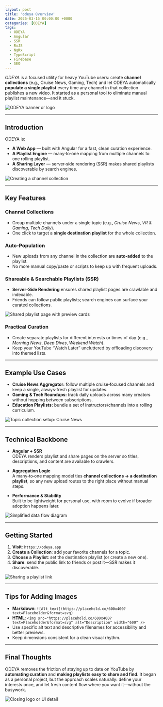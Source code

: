 ```yaml
---
layout: post
title: 'odeya Overview'
date: 2025-03-15 00:00:00 +0000
categories: [ODEYA]
tags:
  - ODEYA
  - Angular
  - SSR
  - RxJS
  - NgRx
  - TypeScript
  - Firebase
  - SEO
---
```


_ODEYA_ is a focused utility for heavy YouTube users: create **channel collections** (e.g., Cruise News, Gaming, Tech) and let ODEYA automatically **populate a single playlist** every time any channel in that collection publishes a new video. It started as a personal tool to eliminate manual playlist maintenance—and it stuck.

![ODEYA banner or logo](https://placehold.co/600x400?text=Placeholder&format=svg)

---

## Introduction

ODEYA is:

-   **A Web App** — built with Angular for a fast, clean curation experience.
-   **A Playlist Engine** — many‑to‑one mapping from multiple channels to one rolling playlist.
-   **A Sharing Layer** — server‑side rendering (SSR) makes shared playlists discoverable by search engines.

![Creating a channel collection](https://placehold.co/600x400?text=Placeholder&format=svg)

---

## Key Features

### Channel Collections

-   Group multiple channels under a single topic (e.g., _Cruise News_, _VR & Gaming_, _Tech Daily_).
-   One click to target a **single destination playlist** for the whole collection.

### Auto‑Population

-   New uploads from any channel in the collection are **auto‑added** to the playlist.
-   No more manual copy/paste or scripts to keep up with frequent uploads.

### Shareable & Searchable Playlists (SSR)

-   **Server‑Side Rendering** ensures shared playlist pages are crawlable and indexable.
-   Friends can follow public playlists; search engines can surface your curated collections.

![Shared playlist page with preview cards](https://placehold.co/600x400?text=Placeholder&format=svg)

### Practical Curation

-   Create separate playlists for different interests or times of day (e.g., _Morning News_, _Deep Dives_, _Weekend Watch_).
-   Keep your YouTube “Watch Later” uncluttered by offloading discovery into themed lists.

---

## Example Use Cases

-   **Cruise News Aggregator:** follow multiple cruise‑focused channels and keep a single, always‑fresh playlist for updates.
-   **Gaming & Tech Roundups:** track daily uploads across many creators without hopping between subscriptions.
-   **Education Playlists:** bundle a set of instructors/channels into a rolling curriculum.

![Topic collection setup: Cruise News](https://placehold.co/600x400?text=Placeholder&format=svg)

---

## Technical Backbone

-   **Angular + SSR**  
    ODEYA renders playlist and share pages on the server so titles, descriptions, and content are available to crawlers.

-   **Aggregation Logic**  
    A many‑to‑one mapping model ties **channel collections → a destination playlist**, so any new upload routes to the right place without manual steps.

-   **Performance & Stability**  
    Built to be lightweight for personal use, with room to evolve if broader adoption happens later.

![Simplified data flow diagram](https://placehold.co/600x400?text=Placeholder&format=svg)

---

## Getting Started

1. **Visit**: `https://odeya.app`
2. **Create a Collection**: add your favorite channels for a topic.
3. **Choose a Playlist**: set the destination playlist (or create a new one).
4. **Share**: send the public link to friends or post it—SSR makes it discoverable.

![Sharing a playlist link](https://placehold.co/600x400?text=Placeholder&format=svg)

---

## Tips for Adding Images

- **Markdown**: `![Alt text](https://placehold.co/600x400?text=Placeholder&format=svg)`
- **HTML**: `<img src="https://placehold.co/600x400?text=Placeholder&format=svg" alt="Description" width="600" />`
- Use specific alt text and descriptive filenames for accessibility and better previews.
- Keep dimensions consistent for a clean visual rhythm.

---

## Final Thoughts

ODEYA removes the friction of staying up to date on YouTube by **automating curation** and **making playlists easy to share and find**. It began as a personal project, but the approach scales naturally: define your interests once, and let fresh content flow where you want it—without the busywork.

![Closing logo or UI detail](https://placehold.co/600x400?text=Placeholder&format=svg)
